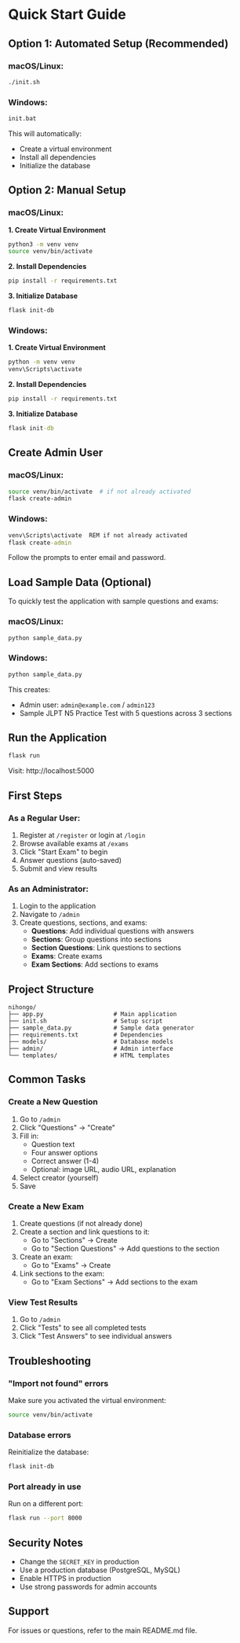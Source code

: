 # Quick Start Guide

## Option 1: Automated Setup (Recommended)

### macOS/Linux:
```bash
./init.sh
```

### Windows:
```cmd
init.bat
```

This will automatically:
- Create a virtual environment
- Install all dependencies
- Initialize the database

## Option 2: Manual Setup

### macOS/Linux:

**1. Create Virtual Environment**
```bash
python3 -m venv venv
source venv/bin/activate
```

**2. Install Dependencies**
```bash
pip install -r requirements.txt
```

**3. Initialize Database**
```bash
flask init-db
```

### Windows:

**1. Create Virtual Environment**
```cmd
python -m venv venv
venv\Scripts\activate
```

**2. Install Dependencies**
```cmd
pip install -r requirements.txt
```

**3. Initialize Database**
```cmd
flask init-db
```

## Create Admin User

### macOS/Linux:
```bash
source venv/bin/activate  # if not already activated
flask create-admin
```

### Windows:
```cmd
venv\Scripts\activate  REM if not already activated
flask create-admin
```

Follow the prompts to enter email and password.

## Load Sample Data (Optional)

To quickly test the application with sample questions and exams:

### macOS/Linux:
```bash
python sample_data.py
```

### Windows:
```cmd
python sample_data.py
```

This creates:
- Admin user: `admin@example.com` / `admin123`
- Sample JLPT N5 Practice Test with 5 questions across 3 sections

## Run the Application

```bash
flask run
```

Visit: http://localhost:5000

## First Steps

### As a Regular User:

1. Register at `/register` or login at `/login`
2. Browse available exams at `/exams`
3. Click "Start Exam" to begin
4. Answer questions (auto-saved)
5. Submit and view results

### As an Administrator:

1. Login to the application
2. Navigate to `/admin`
3. Create questions, sections, and exams:
   - **Questions**: Add individual questions with answers
   - **Sections**: Group questions into sections
   - **Section Questions**: Link questions to sections
   - **Exams**: Create exams
   - **Exam Sections**: Add sections to exams

## Project Structure

```
nihongo/
├── app.py                    # Main application
├── init.sh                   # Setup script
├── sample_data.py            # Sample data generator
├── requirements.txt          # Dependencies
├── models/                   # Database models
├── admin/                    # Admin interface
└── templates/                # HTML templates
```

## Common Tasks

### Create a New Question

1. Go to `/admin`
2. Click "Questions" → "Create"
3. Fill in:
   - Question text
   - Four answer options
   - Correct answer (1-4)
   - Optional: image URL, audio URL, explanation
4. Select creator (yourself)
5. Save

### Create a New Exam

1. Create questions (if not already done)
2. Create a section and link questions to it:
   - Go to "Sections" → Create
   - Go to "Section Questions" → Add questions to the section
3. Create an exam:
   - Go to "Exams" → Create
4. Link sections to the exam:
   - Go to "Exam Sections" → Add sections to the exam

### View Test Results

1. Go to `/admin`
2. Click "Tests" to see all completed tests
3. Click "Test Answers" to see individual answers

## Troubleshooting

### "Import not found" errors

Make sure you activated the virtual environment:
```bash
source venv/bin/activate
```

### Database errors

Reinitialize the database:
```bash
flask init-db
```

### Port already in use

Run on a different port:
```bash
flask run --port 8000
```

## Security Notes

- Change the `SECRET_KEY` in production
- Use a production database (PostgreSQL, MySQL)
- Enable HTTPS in production
- Use strong passwords for admin accounts

## Support

For issues or questions, refer to the main README.md file.

